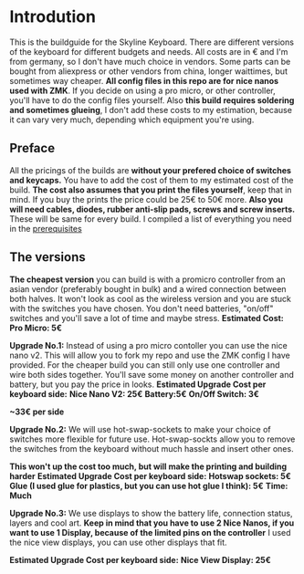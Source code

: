 # Introdution
This is the buildguide for the Skyline Keyboard.
There are different versions of the keyboard for different budgets and needs.
All costs are in € and I'm from germany, so I don't have much choice in vendors.
Some parts can be bought from aliexpress or other vendors from china, longer waittimes, but sometimes way cheaper.
**All config files in this repo are for nice nanos used with ZMK**.
If you decide on using a pro micro, or other controller, you'll have to do the config files yourself.
Also **this build requires soldering and sometimes glueing**, I don't add these costs to my estimation, because it can vary very much, depending which equipment you're using.

## Preface
All the pricings of the builds are **without your prefered choice of switches and keycaps.**
You have to add the cost of them to my estimated cost of the build.
**The cost also assumes that you print the files yourself**, keep that in mind. 
If you buy the prints the price could be 25€ to 50€ more.
**Also you will need cables, diodes, rubber anti-slip pads, screws and screw inserts.**
These will be same for every build. I compiled a list of everything you need in the [prerequisites](PREREQUISITES.md)

## The versions
**The cheapest version** you can build is with a promicro controller from an asian vendor (preferably bought in bulk) and a wired connection between both halves.
It won't look as cool as the wireless version and you are stuck with the switches you have chosen. 
You don't need batteries, "on/off" switches and you'll save a lot of time and maybe stress.
**Estimated Cost:**
**Pro Micro: 5€**

**Upgrade No.1:**
Instead of using a pro micro contoller you can use the nice nano v2.
This will allow you to fork my repo and use the ZMK config I have provided. 
For the cheaper build you can still only use one controller and wire both sides together. You'll save some money on another controller and battery, but you pay the price in looks.
**Estimated Upgrade Cost per keyboard side:**
**Nice Nano V2: 25€**
**Battery:5€**
**On/Off Switch: 3€**

**~33€ per side**

**Upgrade No.2:**
We will use hot-swap-sockets to make your choice of switches more flexible for future use. Hot-swap-sockts allow you to remove the switches from the keyboard without much hassle and insert other ones.

**This won't up the cost too much, but will make the printing and building harder**
**Estimated Upgrade Cost per keyboard side:**
**Hotswap sockets: 5€**
**Glue (I used glue for plastics, but you can use hot glue I think): 5€**
**Time: Much**

**Upgrade No.3:**
We use displays to show the battery life, connection status, layers and cool art.
**Keep in mind that you have to use 2 Nice Nanos, if you want to use 1 Display, because of the limited pins on the controller**
I used the nice view displays, you can use other displays that fit.


**Estimated Upgrade Cost per keyboard side:**
**Nice View Display: 25€**

